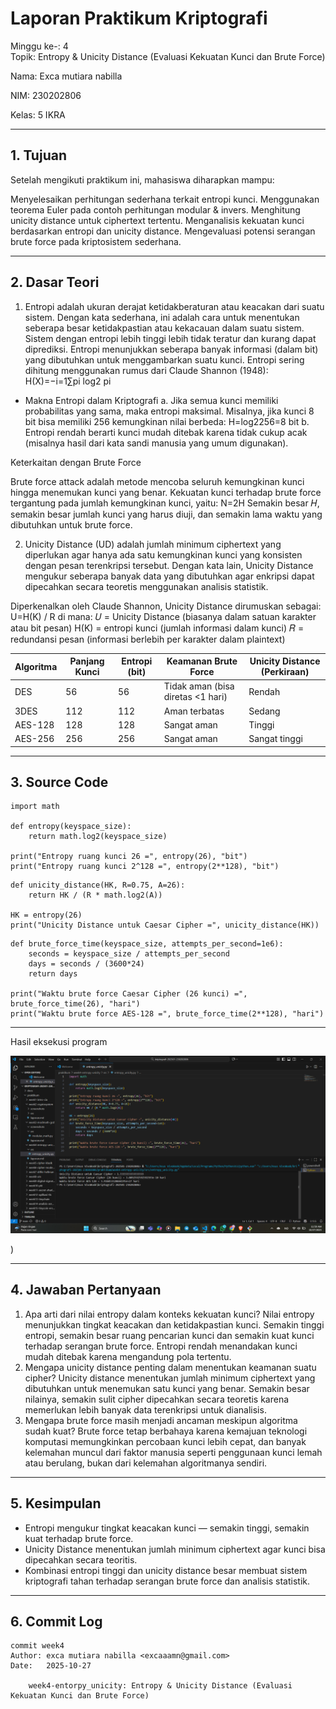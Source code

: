 # Laporan Praktikum Kriptografi
Minggu ke-: 4  
Topik: Entropy & Unicity Distance (Evaluasi Kekuatan Kunci dan Brute Force)

Nama: Exca mutiara nabilla

NIM: 230202806 

Kelas: 5 IKRA 

---

## 1. Tujuan
Setelah mengikuti praktikum ini, mahasiswa diharapkan mampu:

Menyelesaikan perhitungan sederhana terkait entropi kunci.
Menggunakan teorema Euler pada contoh perhitungan modular & invers.
Menghitung unicity distance untuk ciphertext tertentu.
Menganalisis kekuatan kunci berdasarkan entropi dan unicity distance.
Mengevaluasi potensi serangan brute force pada kriptosistem sederhana.

---

## 2. Dasar Teori
1. Entropi adalah ukuran derajat ketidakberaturan atau keacakan dari suatu sistem. Dengan kata sederhana, ini adalah cara untuk menentukan seberapa besar ketidakpastian atau kekacauan dalam suatu sistem. Sistem dengan entropi lebih tinggi lebih tidak teratur dan kurang dapat diprediksi.
   Entropi menunjukkan seberapa banyak informasi (dalam bit) yang dibutuhkan untuk menggambarkan suatu kunci.
Entropi sering dihitung menggunakan rumus dari Claude Shannon (1948): H(X)=−i=1∑pi​ log2 ​pi​

- Makna Entropi dalam Kriptografi
a. Jika semua kunci memiliki probabilitas yang sama, maka entropi maksimal.
Misalnya, jika kunci 8 bit bisa memiliki 256 kemungkinan nilai berbeda: H=log2​256=8 bit
b. Entropi rendah berarti kunci mudah ditebak karena tidak cukup acak (misalnya hasil dari kata sandi manusia yang umum digunakan).

Keterkaitan dengan Brute Force

Brute force attack adalah metode mencoba seluruh kemungkinan kunci hingga menemukan kunci yang benar.
Kekuatan kunci terhadap brute force tergantung pada jumlah kemungkinan kunci, yaitu: N=2H
Semakin besar 𝐻, semakin besar jumlah kunci yang harus diuji, dan semakin lama waktu yang dibutuhkan untuk brute force.

2. Unicity Distance (UD) adalah jumlah minimum ciphertext yang diperlukan agar hanya ada satu kemungkinan kunci yang konsisten dengan pesan terenkripsi tersebut.
Dengan kata lain, Unicity Distance mengukur seberapa banyak data yang dibutuhkan agar enkripsi dapat dipecahkan secara teoretis menggunakan analisis statistik.

Diperkenalkan oleh Claude Shannon, Unicity Distance dirumuskan sebagai: U=H(K) / R
di mana:
𝑈 = Unicity Distance (biasanya dalam satuan karakter atau bit pesan)
H(K) = entropi kunci (jumlah informasi dalam kunci)
𝑅 = redundansi pesan (informasi berlebih per karakter dalam plaintext)​

| Algoritma | Panjang Kunci | Entropi (bit) | Keamanan Brute Force              | Unicity Distance (Perkiraan) |
| --------- | ------------- | ------------- | --------------------------------- | ---------------------------- |
| DES       | 56            | 56            | Tidak aman (bisa diretas <1 hari) | Rendah                       |
| 3DES      | 112           | 112           | Aman terbatas                     | Sedang                       |
| AES-128   | 128           | 128           | Sangat aman                       | Tinggi                       |
| AES-256   | 256           | 256           | Sangat aman                       | Sangat tinggi                |


---

## 3. Source Code

```
import math

def entropy(keyspace_size):
    return math.log2(keyspace_size)

print("Entropy ruang kunci 26 =", entropy(26), "bit")
print("Entropy ruang kunci 2^128 =", entropy(2**128), "bit")
```
```
def unicity_distance(HK, R=0.75, A=26):
    return HK / (R * math.log2(A))

HK = entropy(26)
print("Unicity Distance untuk Caesar Cipher =", unicity_distance(HK))
```
```
def brute_force_time(keyspace_size, attempts_per_second=1e6):
    seconds = keyspace_size / attempts_per_second
    days = seconds / (3600*24)
    return days

print("Waktu brute force Caesar Cipher (26 kunci) =", brute_force_time(26), "hari")
print("Waktu brute force AES-128 =", brute_force_time(2**128), "hari")
```

---

Hasil eksekusi program

![Hasil Eksekusi](screenshots/hasil_eksekusi.png)

)

---

## 4. Jawaban Pertanyaan
1. Apa arti dari nilai entropy dalam konteks kekuatan kunci?
   Nilai entropy menunjukkan tingkat keacakan dan ketidakpastian kunci. Semakin tinggi entropi, semakin besar ruang pencarian kunci dan semakin kuat kunci terhadap serangan brute force. Entropi rendah menandakan kunci mudah ditebak karena mengandung pola tertentu.
2. Mengapa unicity distance penting dalam menentukan keamanan suatu cipher?
    Unicity distance menentukan jumlah minimum ciphertext yang dibutuhkan untuk menemukan satu kunci yang benar. Semakin besar nilainya, semakin sulit cipher dipecahkan secara teoretis karena memerlukan lebih banyak data terenkripsi untuk dianalisis.
3. Mengapa brute force masih menjadi ancaman meskipun algoritma sudah kuat?
   Brute force tetap berbahaya karena kemajuan teknologi komputasi memungkinkan percobaan kunci lebih cepat, dan banyak kelemahan muncul dari faktor manusia seperti penggunaan kunci lemah atau berulang, bukan dari kelemahan algoritmanya sendiri.
---

## 5. Kesimpulan
- Entropi mengukur tingkat keacakan kunci — semakin tinggi, semakin kuat terhadap brute force.
- Unicity Distance menentukan jumlah minimum ciphertext agar kunci bisa dipecahkan secara teoritis.
- Kombinasi entropi tinggi dan unicity distance besar membuat sistem kriptografi tahan terhadap serangan brute force dan analisis statistik.

---

## 6. Commit Log
```
commit week4
Author: exca mutiara nabilla <excaaamn@gmail.com>
Date:   2025-10-27

    week4-entorpy_unicity: Entropy & Unicity Distance (Evaluasi Kekuatan Kunci dan Brute Force)
```
